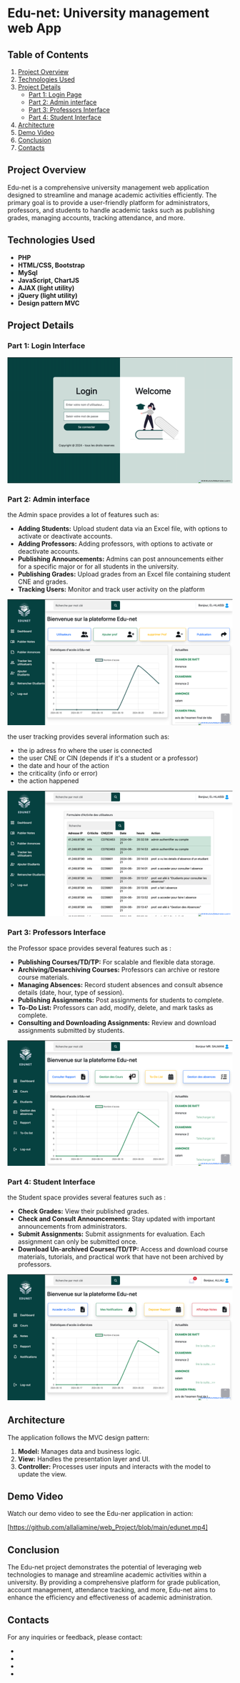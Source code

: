 # Edu-net: University management web App
## Table of Contents

1. [Project Overview](#project-overview)
2. [Technologies Used](#technologies-used)
3. [Project Details](#project-details)
    - [Part 1: Login Page](#part-1-identification-of-sources)
    - [Part 2: Admin interface](#part-2-data-collection)
    - [Part 3: Professors Interface](#part-3-data-storage)
    - [Part 4: Student Interface](#part-4-data-transformation)
4. [Architecture](#architecture-of-sourcing-and-transformation)
7. [Demo Video](#demo-video)
8. [Conclusion](#conclusion)
9. [Contacts](#contacts)

## Project Overview

Edu-net is a comprehensive university management web application designed to streamline and manage academic activities efficiently. The primary goal is to provide a user-friendly platform for administrators, professors, and students to handle academic tasks such as publishing grades, managing accounts, tracking attendance, and more.

## Technologies Used

- **PHP**
- **HTML/CSS, Bootstrap**
- **MySql**
- **JavaScript, ChartJS**
- **AJAX (light utility)**
- **jQuery (light utility)**
- **Design pattern MVC**

## Project Details

### Part 1: Login Interface

![login](images/loginPage.png)


### Part 2: Admin interface

the Admin space provides a lot of features such as:

- **Adding Students:** Upload student data via an Excel file, with options to activate or deactivate accounts.
- **Adding Professors:** Adding professors, with options to activate or deactivate accounts.
- **Publishing Announcements:** Admins can post announcements either for a specific major or for all students in the university.
- **Publishing Grades:** Upload grades from an Excel file containing student CNE and grades.
- **Tracking Users:** Monitor and track user activity on the platform


![Admin](images/AdminPage.png)

the user tracking provides several information such as: 

- the ip adress fro where the user is connected
- the user CNE or CIN (depends if it's a student or a professor)
- the date and hour of the action 
- the criticality (info or error)
- the action happened

![Admin-Tracking](images/usersTracking.png)


### Part 3: Professors Interface

the Professor space provides several features such as : 

- **Publishing Courses/TD/TP:** For scalable and flexible data storage.
- **Archiving/Desarchiving Courses:** Professors can archive or restore course materials.
- **Managing Absences:** Record student absences and consult absence details (date, hour, type of session).
- **Publishing Assignments:** Post assignments for students to complete.
- **To-Do List:** Professors can add, modify, delete, and mark tasks as complete.
- **Consulting and Downloading Assignments:** Review and download assignments submitted by students.


![prof-interface](images/ProfInterface.png)

### Part 4: Student Interface

the Student space provides several features such as : 

- **Check Grades:** View their published grades.
- **Check and Consult Announcements:** Stay updated with important announcements from administrators.
- **Submit Assignments:** Submit assignments for evaluation. Each assignment can only be submitted once.
- **Download Un-archived Courses/TD/TP:** Access and download course materials, tutorials, and practical work that have not been archived by professors.

![Student](images/studentInterface.png)


## Architecture

The application follows the MVC design pattern:

1. **Model:** Manages data and business logic.
2. **View:** Handles the presentation layer and UI.
3. **Controller:** Processes user inputs and interacts with the model to update the view.



## Demo Video

Watch our demo video to see the Edu-ner application in action:

[https://github.com/allaliamine/web_Project/blob/main/edunet.mp4]



## Conclusion

The Edu-net project demonstrates the potential of leveraging web technologies to manage and streamline academic activities within a university. By providing a comprehensive platform for grade publication, account management, attendance tracking, and more, Edu-net aims to enhance the efficiency and effectiveness of academic administration.

## Contacts

For any inquiries or feedback, please contact:
- <a href="" target="_blank"></a><br>
- <a href="" target="_blank"></a><br>
- <a href="" target="_blank"></a><br>
- <a href="" target="_blank"></a><br>
